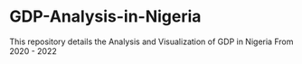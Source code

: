 # GDP-Analysis-in-Nigeria
This repository details the Analysis and Visualization of GDP in Nigeria From 2020 - 2022
